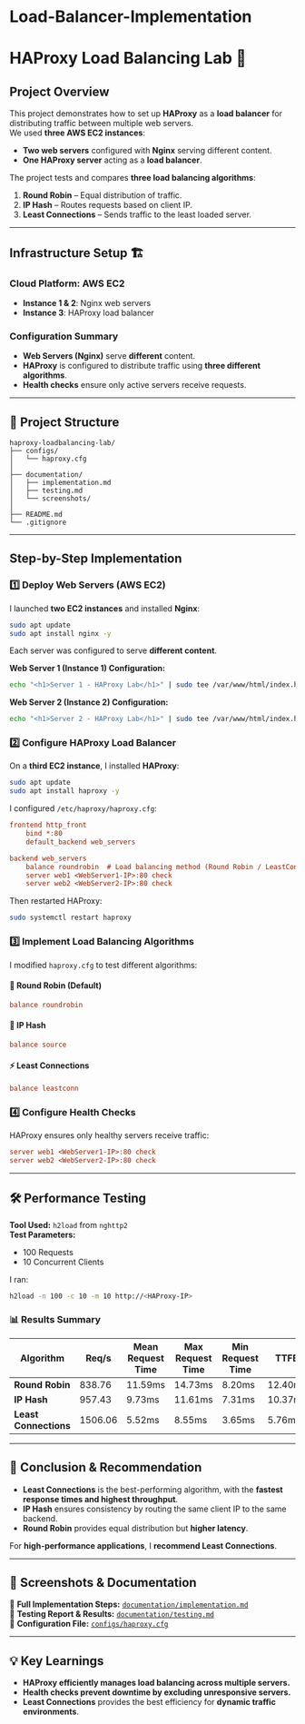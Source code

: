 # Load-Balancer-Implementation


# HAProxy Load Balancing Lab 🚀  

## **Project Overview**  
This project demonstrates how to set up **HAProxy** as a **load balancer** for distributing traffic between multiple web servers.  
We used **three AWS EC2 instances**:  
- **Two web servers** configured with **Nginx** serving different content.  
- **One HAProxy server** acting as a **load balancer**.  

The project tests and compares **three load balancing algorithms**:  
1. **Round Robin** – Equal distribution of traffic.  
2. **IP Hash** – Routes requests based on client IP.  
3. **Least Connections** – Sends traffic to the least loaded server.  

---

## **Infrastructure Setup 🏗️**  
### **Cloud Platform:** AWS EC2  
- **Instance 1 & 2**: Nginx web servers  
- **Instance 3**: HAProxy load balancer  

### **Configuration Summary**  
- **Web Servers (Nginx)** serve **different** content.  
- **HAProxy** is configured to distribute traffic using **three different algorithms**.  
- **Health checks** ensure only active servers receive requests.  

---

## **📂 Project Structure**  
```
haproxy-loadbalancing-lab/
├── configs/
│   └── haproxy.cfg
│
├── documentation/
│   ├── implementation.md
│   ├── testing.md
│   └── screenshots/
│
├── README.md
└── .gitignore
```

---

## **Step-by-Step Implementation**  
### **1️⃣ Deploy Web Servers (AWS EC2)**
I launched **two EC2 instances** and installed **Nginx**:  
```bash
sudo apt update
sudo apt install nginx -y
```
Each server was configured to serve **different content**.  

**Web Server 1 (Instance 1) Configuration:**
```bash
echo "<h1>Server 1 - HAProxy Lab</h1>" | sudo tee /var/www/html/index.html
```
**Web Server 2 (Instance 2) Configuration:**
```bash
echo "<h1>Server 2 - HAProxy Lab</h1>" | sudo tee /var/www/html/index.html
```

### **2️⃣ Configure HAProxy Load Balancer**  
On a **third EC2 instance**, I installed **HAProxy**:  
```bash
sudo apt update
sudo apt install haproxy -y
```

I configured `/etc/haproxy/haproxy.cfg`:
```cfg
frontend http_front
    bind *:80
    default_backend web_servers

backend web_servers
    balance roundrobin  # Load balancing method (Round Robin / LeastConn / IP Hash)
    server web1 <WebServer1-IP>:80 check
    server web2 <WebServer2-IP>:80 check
```
Then restarted HAProxy:
```bash
sudo systemctl restart haproxy
```

### **3️⃣ Implement Load Balancing Algorithms**  
I modified `haproxy.cfg` to test different algorithms:

#### **🔄 Round Robin (Default)**
```cfg
balance roundrobin
```

#### **📌 IP Hash**
```cfg
balance source
```

#### **⚡ Least Connections**
```cfg
balance leastconn
```

### **4️⃣ Configure Health Checks**
HAProxy ensures only healthy servers receive traffic:
```cfg
server web1 <WebServer1-IP>:80 check
server web2 <WebServer2-IP>:80 check
```

---

## **🛠️ Performance Testing**  
**Tool Used:** `h2load` from `nghttp2`  
**Test Parameters:**  
- 100 Requests  
- 10 Concurrent Clients  

I ran:
```bash
h2load -n 100 -c 10 -m 10 http://<HAProxy-IP>
```

### **📊 Results Summary**
| Algorithm         | Req/s   | Mean Request Time | Max Request Time | Min Request Time | TTFB  |
|-----------------|--------|------------------|------------------|------------------|------|
| **Round Robin**     | 838.76  | 11.59ms          | 14.73ms          | 8.20ms           | 12.40ms |
| **IP Hash**         | 957.43  | 9.73ms           | 11.61ms          | 7.31ms           | 10.37ms |
| **Least Connections** | 1506.06 | 5.52ms           | 8.55ms           | 3.65ms           | 5.76ms |

---

## **📌 Conclusion & Recommendation**  
- **Least Connections** is the best-performing algorithm, with the **fastest response times and highest throughput**.  
- **IP Hash** ensures consistency by routing the same client IP to the same backend.  
- **Round Robin** provides equal distribution but **higher latency**.  

For **high-performance applications**, I **recommend Least Connections**.  

---

## **📸 Screenshots & Documentation**  
📂 **Full Implementation Steps:** [`documentation/implementation.md`](./documentation/implementation.md)  
📂 **Testing Report & Results:** [`documentation/testing.md`](./documentation/testing.md)  
📂 **Configuration File:** [`configs/haproxy.cfg`](./configs/haproxy.cfg)  

---

## **💡 Key Learnings**
- **HAProxy efficiently manages load balancing across multiple servers.**  
- **Health checks prevent downtime by excluding unresponsive servers.**  
- **Least Connections** provides the best efficiency for **dynamic traffic environments**.  

```
